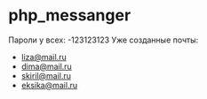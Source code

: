# php_messanger
Пароли у всех: 
-123123123
Уже созданные почты:
- liza@mail.ru
- dima@mail.ru
- skiril@mail.ru
- eksika@mail.ru
